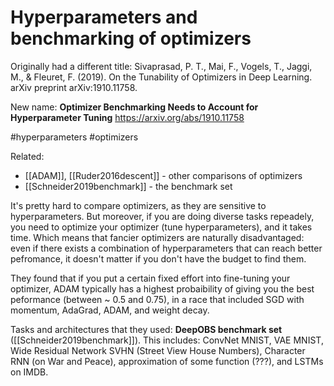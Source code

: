 # Hyperparameters and benchmarking of optimizers

Originally had a different title:
Sivaprasad, P. T., Mai, F., Vogels, T., Jaggi, M., & Fleuret, F. (2019). On the Tunability of Optimizers in Deep Learning. arXiv preprint arXiv:1910.11758.

New name: **Optimizer Benchmarking Needs to Account for Hyperparameter Tuning**
https://arxiv.org/abs/1910.11758

#hyperparameters #optimizers

Related: 
* [[ADAM]], [[Ruder2016descent]] - other comparisons of optimizers
* [[Schneider2019benchmark]] - the benchmark set

It's pretty hard to compare optimizers, as they are sensitive to hyperparameters. But moreover, if you are doing diverse tasks repeadely, you need to optimize your optimizer (tune hyperparameters), and it takes time. Which means that fancier optimizers are naturally disadvantaged: even if there exists a combination of hyperparameters that can reach better pefromance, it doesn't matter if you don't have the budget to find them.

They found that if you put a certain fixed effort into fine-tuning your optimizer, ADAM typically has a highest probaibility of giving you the best peformance (between ~ 0.5 and 0.75), in a race that included SGD with momentum, AdaGrad, ADAM, and weight decay.

Tasks and architectures that they used: **DeepOBS benchmark set** ([[Schneider2019benchmark]]). This includes: ConvNet MNIST, VAE MNIST, Wide Residual Network SVHN (Street View House Numbers), Character RNN (on War and Peace), approximation of some function (???), and LSTMs on IMDB.